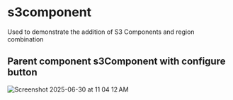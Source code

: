 # s3component
Used to demonstrate the addition of S3 Components and region combination

## Parent component s3Component with configure button
![Screenshot 2025-06-30 at 11 04 12 AM](https://github.com/user-attachments/assets/f1e001cc-610f-4cf1-9554-1d9bccb18496)
